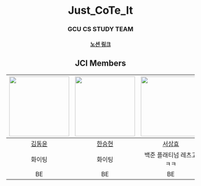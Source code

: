 <div align=center>

# Just_CoTe_It

### GCU CS STUDY TEAM
#### [노션 링크](https://www.notion.so/Just-CoTe-It-168b57869061808b84a5c7c9aadcff0d)

## JCI Members
<img width="160px" src="https://avatars.githubusercontent.com/u/105594739?v=4"/> | <img width="160px" src="https://avatars.githubusercontent.com/u/106726806?v=4"/> | <img width="160px" src="https://avatars.githubusercontent.com/u/106726806?v=4"/> | <img width="160px" src="https://avatars.githubusercontent.com/u/106726806?v=4"/> | <img width="160px" src="https://avatars.githubusercontent.com/u/106726806?v=4"/> |
|:-----:|:-----:|:-----:|:-----:|:-----:|
|[김동윤](https://github.com/dyk-im)|[한승현](https://github.com/1winhyun)|[서상효](https://github.com/seoshinehyo)| [황세빈](https://github.com/Hwang-sebin)| [이지훈](https://github.com/huncozyboy)|
|화이팅|화이팅|백준 플래티넘 레츠고 ㅋㅋ|화이팅|화이팅|
|BE|BE|BE|BE|BE|

</div>
<br/>
